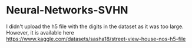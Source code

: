 # Neural-Networks-SVHN
I didn't upload the h5 file with the digits in the dataset as it was too large. However, it is available here https://www.kaggle.com/datasets/sasha18/street-view-house-nos-h5-file

